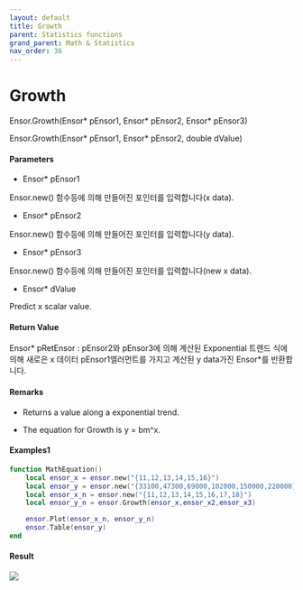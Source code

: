 ```yaml
---
layout: default
title: Growth
parent: Statistics functions
grand_parent: Math & Statistics
nav_order: 36
---
```


# Growth

Ensor.Growth\(Ensor\* pEnsor1, Ensor\* pEnsor2, Ensor\* pEnsor3\)

Ensor.Growth\(Ensor\* pEnsor1, Ensor\* pEnsor2, double dValue\)

#### Parameters

* Ensor\* pEnsor1

Ensor.new\(\) 함수등에 의해 만들어진 포인터를 입력합니다\(x data\).

* Ensor\* pEnsor2

Ensor.new\(\) 함수등에 의해 만들어진 포인터를 입력합니다\(y data\).

* Ensor\* pEnsor3

Ensor.new\(\) 함수등에 의해 만들어진 포인터를 입력합니다\(new x data\).

* Ensor\* dValue

Predict x scalar value.

#### Return Value

Ensor\* pRetEnsor : pEnsor2와 pEnsor3에 의해 계산된 Exponential 트렌드 식에 의해 새로은 x 데이터 pEnsor1엘러먼트를 가지고 계산된 y data가진 Ensor\*를 반환합니다.

#### Remarks

* Returns a value along a exponential trend.

* The equation for Growth is y = bm^x.

#### Examples1

```lua
function MathEquation()
	local ensor_x = ensor.new("{11,12,13,14,15,16}")
  	local ensor_y = ensor.new("{33100,47300,69000,102000,150000,220000}")
	local ensor_x_n = ensor.new("{11,12,13,14,15,16,17,18}")
	local ensor_y_n = ensor.Growth(ensor_x,ensor_x2,ensor_x3)

	ensor.Plot(ensor_x_n, ensor_y_n)
 	ensor.Table(ensor_y)
end
```

#### Result

![](/StatisticsAPI/GrowthResult.png)

